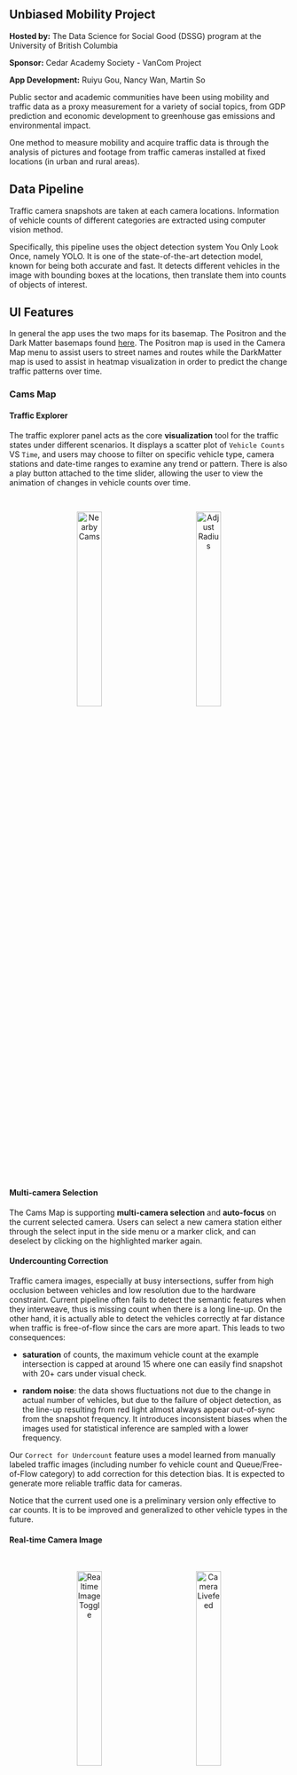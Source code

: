 
## Unbiased Mobility Project
**Hosted by:** The Data Science for Social Good (DSSG) program at the University of British Columbia

**Sponsor:** Cedar Academy Society - VanCom Project  

**App Development:** Ruiyu Gou, Nancy Wan, Martin So

Public sector and academic communities have been using mobility and traffic data as a proxy measurement for a variety of social topics, from GDP prediction and economic development to greenhouse gas emissions and environmental impact.

One method to measure mobility and acquire traffic data is through the analysis of pictures and footage from traffic cameras installed at fixed locations (in urban and rural areas). 


## Data Pipeline
Traffic camera snapshots are taken at each camera locations. Information of vehicle counts of different categories are extracted using computer vision method. 

Specifically, this pipeline uses the object detection system You Only Look Once, namely YOLO. It is one of the state-of-the-art detection model, known for being both accurate and fast. It detects different vehicles in the image with bounding boxes at the locations, then translate them into counts of objects of interest.


## UI Features 
In general the app uses the two maps for its basemap. The Positron and the Dark Matter basemaps found [here](https://carto.com/blog/getting-to-know-positron-and-dark-matter/). The Positron map is used in the Camera Map menu to assist users to street names and routes while the DarkMatter map is used to assist in heatmap visualization in order to predict the change traffic patterns over time.

### Cams Map

#### Traffic Explorer
The traffic explorer panel acts as the core **visualization** tool for the traffic states under different scenarios. It displays a scatter plot of `Vehicle Counts` VS `Time`, and users may choose to filter on specific vehicle type, camera stations and date-time ranges to examine any trend or pattern. There is also a play button attached to the time slider, allowing the user to view the animation of changes in vehicle counts over time.

<p align="center">
<img src="./help-images/explorer.png" raw=true alt="Nearby Cams" style="width: 30%; height: auto; padding: 30px;"/>
<img src="./help-images/sliders.png" raw=true alt="Adjust Radius" style="width: 30%; height: auto; padding: 30px;"/>
</p>

#### Multi-camera Selection
The Cams Map is supporting **multi-camera selection** and **auto-focus** on the current selected camera. Users can select a new camera station either through the select input in the side menu or a marker click, and can deselect by clicking on the highlighted marker again. 

#### Undercounting Correction
Traffic camera images, especially at busy intersections, suffer from high occlusion between vehicles and low resolution due to the hardware constraint. Current pipeline often fails to detect the semantic features when they interweave, thus is missing count when there is a long line-up. On the other hand, it is actually able to detect the vehicles correctly at far distance when traffic is free-of-flow since the cars are more apart. This leads to two consequences:

- **saturation** of counts, the maximum vehicle count at the example intersection is capped at around 15 where one can easily find snapshot with 20+ cars under visual check. 

- **random noise**: the data shows fluctuations not due to the change in actual number of vehicles, but due to the failure of object detection, as the line-up resulting from red light almost always appear out-of-sync from the snapshot frequency. It introduces inconsistent biases when the images used for statistical inference are sampled with a lower frequency.

Our `Correct for Undercount` feature uses a model learned from manually labeled traffic images (including number fo vehicle count and Queue/Free-of-Flow category) to add correction for this detection bias. It is expected to generate more reliable traffic data for cameras.

Notice that the current used one is a preliminary version only effective to car counts. It is to be improved and generalized to other vehicle types in the future.

#### Real-time Camera Image
<p align="center">
<img src="./help-images/realtime_image_toggle.png" raw=true alt="Realtime Image Toggle" style="width: 30%; height: auto; padding: 30px;"/>
<img src="./help-images/camera_livefeed.png" raw=true alt="Camera Livefeed" style="width: 30%; height: auto; padding: 30px;"/>
</p>
When the toggle is active, **livefeed image** of the **current selected camera** (if multiple cameras are selected, the newest clicked one is the current selected camera) is displayed at the bottom left corner on the map.   
The app fetches the image in realtime from the server endpoint provided by VanCom project. The frequency of livefeed update depends on the server.

#### Same-intersection and Nearest-neighbor Cameras' Comparison

Another key objective of the app is to conduct comparisons over a pair of **spatially correlated** cameras to see if they share similar traffic states(i.e. vehicles counts) concurrently. AM(7-10) and PM(16-19) rush hours are targeted due to intense traffic activities over the periods. 

The pair of **spatially correlated** cameras are identified as either:

- Two cameras installed on the **same intersection**
- Two cameras which are **spatial nearest neighbors**

**Note**: The nearest neighbor is not always symmetric, and the next-selected camera has to be the nearest neighbor to the prev-selected camera, i.e. if camera a's nearest neighbor is camera b, yet camera b's nearest neighbor is camera c, then you should select a then b to form a valid pair, but not the other way round.

Our `Same-intersection & Nearest-neighbor Cameras' Car Count Comparison(AM VS PM)` table feature keeps track of the current selected cameras and will perform and demonstrate the results of a **paired**(same-intersection)/**two-sample**(nearest-neighbor) t-test of the cameras' car count over AM and PM rush hours within a date range **only if** they meet the requirements for comparable cameras above. 

The date range is customizable through a slider input control in the left side menu, and the user is also able to toggle on **weekdays only** in the explorer panel, considering the fact that rush hour effects are more consistent during weekdays.

<p align="center">
<img src="./help-images/comparison_table.png" raw=true alt="Comparison Table" style="width: 30%; height: auto; padding=30px"/>
</p>

Overall, without considering the spatial effect, there has been found a **greater** difference during **PM** rush hours compared to AM based on the December 2020's hourly data. However, the results vary across different locations and may require further experiments with more data. 

Notice that **camera metadata**(i.e. facing direction, angle, elevation) is another key factor which may induce significant differences across cameras even when they are considered as a valid pair. Due to the lack of data, this could be potentially included as a future improvement.


#### Business Overlays

There are 6 business overlays included in this application. All of them are clustered into groups. Those are:    
-  Stores
-  Foods and Restaurants
-  Liquor Stores
-  Health and Medicine
-  Businesses and Finance
-  Services.  

Services are a vague term to incorporate businesses that are not categorized into the other 5 categories.  This does not include home based businesses.  As the map is zoomed in, the clusters become more dispersed and each individual business icon is shown more in detail. In order to view the name of the business, the cursor must be hovered ontop of the icon. 

#### Nearby Cameras of Businesses

As one may notice, there is another option in the business overlays' drop-down called `Nearby Cams`. This toggle control will allow the user to locate nearby cameras upon selecting on a business marker and to view the traffic counts captured by them in the explorer panel. This is aimed to give user a brief understanding of the nearby traffic states.

The **range** within which you wish to find nearby cameras can also be customized through the `red gear button` on the top left corner, and the radius is adjustable in **meters** through a slider input. Notice that the current maximum number of nearby cameras is set to default **3** (considering the basic usage), so the highlighted cameras will not exceed 3 however you adjust the radius. 

<p align="center">
<img src="./help-images/biz_radius.png" raw=true alt="Adjust Radius" style="width: 30%; height: auto; padding: 30px;"/>
<img src="./help-images/biz_nearby_cams.png" raw=true alt="Nearby Cams" style="width: 30%; height: auto; padding: 30px;"/>
</p>

#### Bicyle Routes
An overlay of bicycle routes is included in this application along with the overlay panels. Proposed bicycle routes are not included in this overlay. To view the bicycle routes, ensure that the label "Bike Routes " is checked. The bicycle routes are coloured in 7 types. This is shown in the legend listed in the top left corner. It is important to note that the legend is partially hidden from the menu and is undraggable. In order to fully view the legend, the panel (with  the 3 bars) must be collapsed.

#### Neighbourhood Filters 
A selection of neighbourhoods is available for selection. The following neighbourhoods are:
-  City Centre for `CITY CENTRE` 
-  Cloverdale for `CLOVERDALE`
-  Fleetwood for `FLEETWOOD`
-  Newton for `NEWTON`
-  South Surrey for `SOUTH SURREY`
-  Whalley for `WHALLEY`

The option panel is on the left hand side and it is titled "Select a Neighbourhood". The default selected is `SURREY`, where it displays all the neighbourhoods within the city of Surrey. When a neighbourhood is selected, the map will shift its view to the selected neighbourhood.

### Heatmap

An option to switch to the heatmap view is provided on the sidebar on the left labelled `Heatmap`.
<p align="center">
<img src="./help-images/heatmap_tab.png" raw=true alt="Nearby Cams" style="width: 30%; height: auto; padding: 30px;"/>
</p>

Similar to the basemap in the `Camera Map`, the heatmap has boundaries of all the neighbourhoods of Surrey. However unlike the boundaries found in `Camera Map`, where the user can filter out individual neighbourhoods, the boundaries for `Heatmap`is only fixed to the entire city of Surrey. As of now, the heatmap only displays car count. 

The slider ranges from `2020-12-01 00:00 to 2020-12-31 23:59`. Each tick within the slider represents a one hour change in the traffic pattern. All the overlays except the 'Nearby Cams' feature are functional when the heatmap is toggled. The intensity (also known as the color) of the heatmap is dependent on the volume of the car count in a camera locations. Car counts with higher traffic are highlighted in deep red while lower car counts are labelled in light peach. The interval levels are heuristically determined by the `addHeatmap()` function. An ongoing issue with the heatmap is that in higher traffic volumes, the heatmap flashes. Currently, this is a bug that will be hopefully solved soon.



## Acknowledgement
